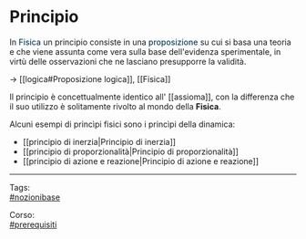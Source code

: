 # Principio
<div class="importante">In <span style="color: #154360; font-weight: 500">Fisica</span> un principio consiste in una <span style="color: #154360; font-weight: 500">proposizione</span> su cui si basa una teoria e che viene assunta come vera sulla base dell'evidenza sperimentale, in virtù delle osservazioni che ne lasciano presupporre la validità.</div>

$\rightarrow$ [[logica#Proposizione logica]], [[Fisica]]

Il principio è concettualmente identico all' [[assioma]], con la differenza che il suo utilizzo è solitamente rivolto al mondo della **Fisica**.

Alcuni esempi di princìpi fisici sono i princìpi della dinamica:
- [[principio di inerzia|Principio di inerzia]]
- [[principio di proporzionalità|Principio di proporzionalità]]
- [[principio di azione e reazione|Principio di azione e reazione]]
___
Tags:  
[#nozionibase](app://obsidian.md/index.html#nozionibase)

Corso:  
[#prerequisiti](app://obsidian.md/index.html#prerequisiti)